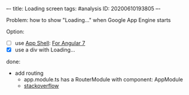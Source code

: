 –-
title: Loading screen
tags: #analysis
   ID: 20200610193805
–-

Problem: how to show "Loading…" when Google App Engine starts

Option: 
- [ ] use [App Shell](https://angular.io/guide/app-shell): [For Angular 7](https://medium.com/@swathisprasad/getting-started-with-app-shell-using-angular-7-e4d55e4e5d2c)
- [x] use a div with Loading…

done:
* add routing
    * app.module.ts has a RouterModule with component: AppModule
    * [stackoverflow](https://stackoverflow.com/questions/44990030/how-to-add-a-routing-module-to-an-existing-module-in-angular-cli-version-1-1-1)